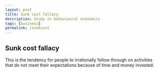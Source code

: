 ```yaml
---
layout: post
title: Sunk cost fallacy
description: Study in behavioural economics
tags: [business]
permalink: /sunkcost
---
```


## Sunk cost fallacy
This is the tendency for people to irrationally follow through on activities that do not meet their expectations because of time and money invested.
